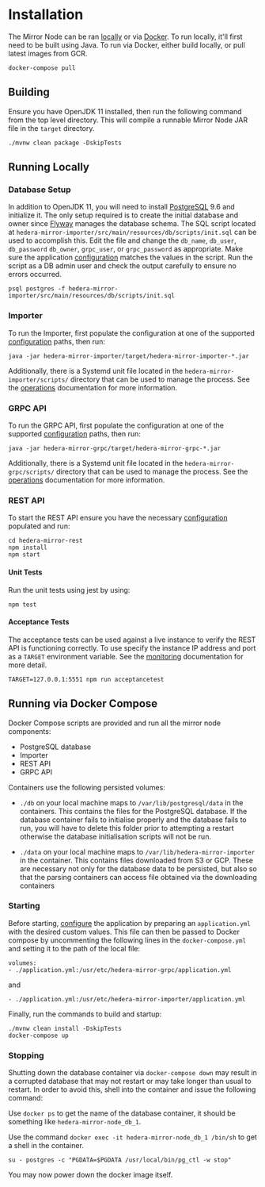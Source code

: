 # Installation

The Mirror Node can be ran [locally](#running-locally) or via [Docker](#running-via-docker-compose).
To run locally, it'll first need to be built using Java. To run via Docker, either build locally, or pull latest images
from GCR.

```console
docker-compose pull
```

## Building

Ensure you have OpenJDK 11 installed, then run the following command from the top level directory. This will
compile a runnable Mirror Node JAR file in the `target` directory.

```console
./mvnw clean package -DskipTests
```

## Running Locally

### Database Setup

In addition to OpenJDK 11, you will need to install [PostgreSQL](https://postgresql.org) 9.6 and initialize it. The only
setup required is to create the initial database and owner since [Flyway](https://flywaydb.org) manages the
database schema. The SQL script located at `hedera-mirror-importer/src/main/resources/db/scripts/init.sql` can be used to
accomplish this. Edit the file and change the `db_name`, `db_user`, `db_password` `db_owner`, `grpc_user`, or
`grpc_password` as appropriate.
Make sure the application [configuration](configuration.md) matches the values in the script. Run the script as a DB
admin user and check the output carefully to ensure no errors occurred.

```console
psql postgres -f hedera-mirror-importer/src/main/resources/db/scripts/init.sql
```

### Importer

To run the Importer, first populate the configuration at one of the supported
[configuration](configuration.md) paths, then run:

```console
java -jar hedera-mirror-importer/target/hedera-mirror-importer-*.jar
```

Additionally, there is a Systemd unit file located in the `hedera-mirror-importer/scripts/` directory that can be used to
manage the process. See the [operations](operations.md) documentation for more information.

### GRPC API

To run the GRPC API, first populate the configuration at one of the supported
[configuration](configuration.md) paths, then run:

```console
java -jar hedera-mirror-grpc/target/hedera-mirror-grpc-*.jar
```

Additionally, there is a Systemd unit file located in the `hedera-mirror-grpc/scripts/` directory that can be used to
manage the process. See the [operations](operations.md) documentation for more information.

### REST API

To start the REST API ensure you have the necessary [configuration](configuration.md) populated and run:

```console
cd hedera-mirror-rest
npm install
npm start
```

#### Unit Tests

Run the unit tests using jest by using:

```console
npm test
```

#### Acceptance Tests

The acceptance tests can be used against a live instance to verify the REST API is functioning correctly. To use specify
the instance IP address and port as a `TARGET` environment variable. See the
[monitoring](../hedera-mirror-rest/monitoring/README.md) documentation for more detail.

```console
TARGET=127.0.0.1:5551 npm run acceptancetest
```

## Running via Docker Compose

Docker Compose scripts are provided and run all the mirror node components:

-   PostgreSQL database
-   Importer
-   REST API
-   GRPC API

Containers use the following persisted volumes:

-   `./db` on your local machine maps to `/var/lib/postgresql/data` in the containers. This contains the files for the
    PostgreSQL database. If the database container fails to initialise properly and the database fails to run, you will
    have to delete this folder prior to attempting a restart otherwise the database initialisation scripts will not be
    run.

-   `./data` on your local machine maps to `/var/lib/hedera-mirror-importer` in the container. This contains files downloaded
    from S3 or GCP. These are necessary not only for the database data to be persisted, but also so that the parsing
    containers can access file obtained via the downloading containers

### Starting

Before starting, [configure](configuration.md) the application by preparing an `application.yml` with the desired custom
values. This file can then be passed to Docker compose by uncommenting the following lines in the `docker-compose.yml`
and setting it to the path of the local file:

```
volumes:
- ./application.yml:/usr/etc/hedera-mirror-grpc/application.yml
```

and

```
- ./application.yml:/usr/etc/hedera-mirror-importer/application.yml
```

Finally, run the commands to build and startup:

```console
./mvnw clean install -DskipTests
docker-compose up
```

### Stopping

Shutting down the database container via `docker-compose down` may result in a corrupted database that may not restart
or may take longer than usual to restart. In order to avoid this, shell into the container and issue the following command:

Use `docker ps` to get the name of the database container, it should be something like `hedera-mirror-node_db_1`.

Use the command `docker exec -it hedera-mirror-node_db_1 /bin/sh` to get a shell in the container.

`su - postgres -c "PGDATA=$PGDATA /usr/local/bin/pg_ctl -w stop"`

You may now power down the docker image itself.
